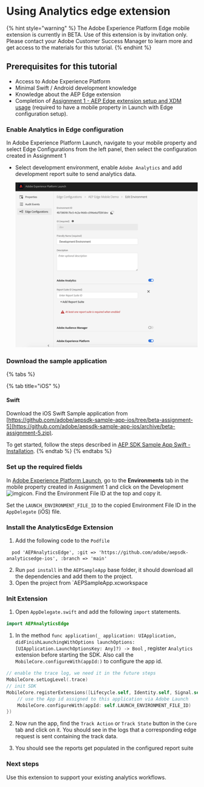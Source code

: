 # Using Analytics edge extension 

{% hint style="warning" %}
The Adobe Experience Platform Edge mobile extension is currently in BETA. Use of this extension is by invitation only. Please contact your Adobe Customer Success Manager to learn more and get access to the materials for this tutorial.
{% endhint %}

## Prerequisites for this tutorial

* Access to Adobe Experience Platform
* Minimal Swift / Android development knowledge 
* Knowledge about the AEP Edge extension
* Completion of [Assignment 1 - AEP Edge extension setup and XDM usage](https://aep-sdks.gitbook.io/docs/beta/experience-platform-extension/tutorials/tutorial-1-edge-extension-setup) (required to have a mobile property in Launch with Edge configuration setup).

### Enable Analytics in Edge configuration

In Adobe Experience Platform Launch, navigate to your mobile property and select Edge Configurations from the left panel, then select the configuration created in Assignment 1

* Select development environment, enable `Adobe Analytics` and add development report suite to send analytics data.

   ![](../../../.gitbook/assets/edge_analytics_config.png)


### Download the sample application

{% tabs %}

{% tab title="iOS" %}

#### Swift

Download the iOS Swift Sample application from [https://github.com/adobe/aepsdk-sample-app-ios/tree/beta-assignment-5](https://github.com/adobe/aepsdk-sample-app-ios/archive/beta-assignment-5.zip).

To get started, follow the steps described in [AEP SDK Sample App Swift - Installation](https://github.com/adobe/aepsdk-sample-app-ios/tree/beta-assignment-5#installation).
{% endtab %}
{% endtabs %}

### Set up the required fields

In [Adobe Experience Platform Launch](https://experience.adobe.com/launch), go to the **Environments** tab in the mobile property created in Assignment 1 and click on the Development![img](https://firebasestorage.googleapis.com/v0/b/gitbook-28427.appspot.com/o/assets%2F-Lf1Mc1caFdNCK_mBwhe%2F-Lf1N06T8hdv0-r5jPPN%2F-Lf1N3-ofPO9fLFT1edw%2Fscreen-shot-2018-10-18-at-11.22.17-am.png?generation=1558039279051937&alt=media)icon. Find the Environment File ID at the top and copy it.

Set the `LAUNCH_ENVIRONMENT_FILE_ID` to the copied Environment File ID in the `AppDelegate` \(iOS\) file.

### Install the AnalyticsEdge Extension

1. Add the following code to the `Podfile`

```text
  pod 'AEPAnalyticsEdge', :git => 'https://github.com/adobe/aepsdk-analyticsedge-ios', :branch => 'main'
```

2. Run `pod install` in the `AEPSampleApp` base folder, it should download all the dependencies and add them to the project.
3. Open the project from \`AEPSampleApp.xcworkspace

### Init Extension

1. Open `AppDelegate.swift` and add the following `import` statements.

```swift
import AEPAnalyticsEdge
```

1. In the method `func application(_ application: UIApplication, didFinishLaunchingWithOptions launchOptions: [UIApplication.LaunchOptionsKey: Any]?) -> Bool` , register `Analytics` extension before starting the SDK. Also call the `MobileCore.configureWith(appId:)` to configure the app id. 

```swift
// enable the trace log, we need it in the future steps
MobileCore.setLogLevel(.trace)
// init SDK
MobileCore.registerExtensions([Lifecycle.self, Identity.self, Signal.self, Edge.self, Analytics.self], {
    // use the App id assigned to this application via Adobe Launch
    MobileCore.configureWith(appId: self.LAUNCH_ENVIRONMENT_FILE_ID)
})
```

2. Now run the app, find the `Track Action` or `Track State` button in the `Core` tab and click on it. You should see in the logs that a corresponding edge request is sent containing the track data. 

3. You should see the reports get populated in the configured report suite 

### Next steps

Use this extension to support your existing analytics workflows.
